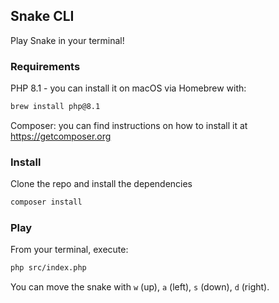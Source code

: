 ## Snake CLI

Play Snake in your terminal!

### Requirements

PHP 8.1 - you can install it on macOS via Homebrew with:

```bash
brew install php@8.1
```

Composer: you can find instructions on how to install it at https://getcomposer.org

### Install

Clone the repo and install the dependencies

```bash
composer install
```

### Play

From your terminal, execute:

```bash
php src/index.php
```

You can move the snake with `w` (up), `a` (left), `s` (down), `d` (right).

